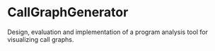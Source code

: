 # CallGraphGenerator
Design, evaluation and implementation of a program analysis tool for visualizing call graphs. 
